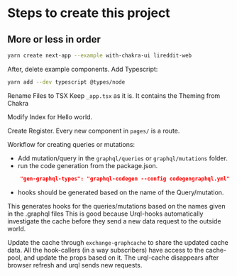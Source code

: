 # Steps to create this project
## More or less in order

```bash
yarn create next-app --example with-chakra-ui lireddit-web
```
After, delete example components.
Add Typescript:
```bash
yarn add --dev typescript @types/node
```
Rename Files to TSX
Keep `_app.tsx` as it is. It contains the Theming from Chakra

Modify Index for Hello world.

Create Register. Every new component in `pages/` is a route.

Workflow for creating queries or mutations:
 
* Add mutation/query in the `graphql/queries` or `graphql/mutations` folder.
* run the code generation from the package.json.
```json
    "gen-graphql-types": "graphql-codegen --config codegengraphql.yml"
```
* hooks should be generated based on the name of the Query/mutation.

This generates hooks for the queries/mutations based on the names given in the .graphql files
This is good because 
Urql-hooks automatically investigate the cache before they send a new data request to the outside world.

Update the cache through `exchange-graphcache` to share the updated cache data.
All the hook-callers (in a way subscribers) have access to the cache-pool, and update the props based on it.
The urql-cache disappears after browser refresh and urql sends new requests.
